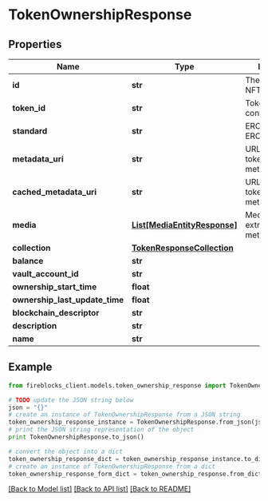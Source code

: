 # TokenOwnershipResponse


## Properties
Name | Type | Description | Notes
------------ | ------------- | ------------- | -------------
**id** | **str** | The Fireblocks NFT asset id | 
**token_id** | **str** | Token id within the contract/collection | 
**standard** | **str** | ERC721 / ERC1155 | 
**metadata_uri** | **str** | URL of the original token JSON metadata | [optional] 
**cached_metadata_uri** | **str** | URL of the cached token JSON metadata | [optional] 
**media** | [**List[MediaEntityResponse]**](MediaEntityResponse.md) | Media items extracted from metadata JSON | 
**collection** | [**TokenResponseCollection**](TokenResponseCollection.md) |  | [optional] 
**balance** | **str** |  | 
**vault_account_id** | **str** |  | 
**ownership_start_time** | **float** |  | 
**ownership_last_update_time** | **float** |  | 
**blockchain_descriptor** | **str** |  | 
**description** | **str** |  | 
**name** | **str** |  | 

## Example

```python
from fireblocks_client.models.token_ownership_response import TokenOwnershipResponse

# TODO update the JSON string below
json = "{}"
# create an instance of TokenOwnershipResponse from a JSON string
token_ownership_response_instance = TokenOwnershipResponse.from_json(json)
# print the JSON string representation of the object
print TokenOwnershipResponse.to_json()

# convert the object into a dict
token_ownership_response_dict = token_ownership_response_instance.to_dict()
# create an instance of TokenOwnershipResponse from a dict
token_ownership_response_form_dict = token_ownership_response.from_dict(token_ownership_response_dict)
```
[[Back to Model list]](../README.md#documentation-for-models) [[Back to API list]](../README.md#documentation-for-api-endpoints) [[Back to README]](../README.md)


